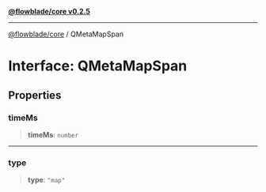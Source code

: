 [**@flowblade/core v0.2.5**](../README.md)

***

[@flowblade/core](../README.md) / QMetaMapSpan

# Interface: QMetaMapSpan

## Properties

### timeMs

> **timeMs**: `number`

***

### type

> **type**: `"map"`
